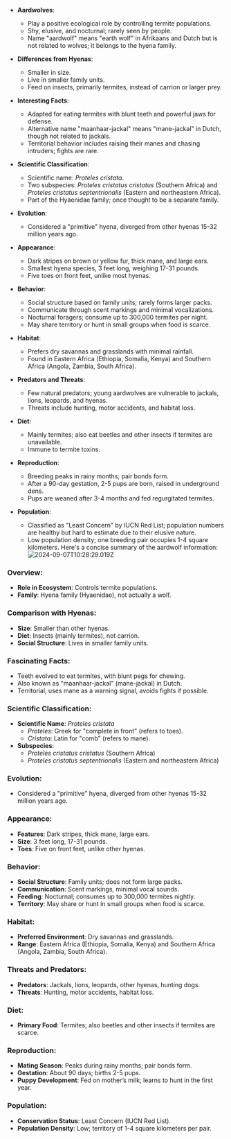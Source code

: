 


- **Aardwolves**:
  - Play a positive ecological role by controlling termite populations.
  - Shy, elusive, and nocturnal; rarely seen by people.
  - Name \"aardwolf\" means \"earth wolf\" in Afrikaans and Dutch but is not related to wolves; it belongs to the hyena family.

- **Differences from Hyenas**:
  - Smaller in size.
  - Live in smaller family units.
  - Feed on insects, primarily termites, instead of carrion or larger prey.

- **Interesting Facts**:
  - Adapted for eating termites with blunt teeth and powerful jaws for defense.
  - Alternative name \"maanhaar-jackal\" means \"mane-jackal\" in Dutch, though not related to jackals.
  - Territorial behavior includes raising their manes and chasing intruders; fights are rare.

- **Scientific Classification**:
  - Scientific name: *Proteles cristata*.
  - Two subspecies: *Proteles cristatus cristatus* (Southern Africa) and *Proteles cristatus septentrionalis* (Eastern and northeastern Africa).
  - Part of the Hyaenidae family; once thought to be a separate family.

- **Evolution**:
  - Considered a \"primitive\" hyena, diverged from other hyenas 15-32 million years ago.

- **Appearance**:
  - Dark stripes on brown or yellow fur, thick mane, and large ears.
  - Smallest hyena species, 3 feet long, weighing 17-31 pounds.
  - Five toes on front feet, unlike most hyenas.

- **Behavior**:
  - Social structure based on family units; rarely forms larger packs.
  - Communicate through scent markings and minimal vocalizations.
  - Nocturnal foragers; consume up to 300,000 termites per night.
  - May share territory or hunt in small groups when food is scarce.

- **Habitat**:
  - Prefers dry savannas and grasslands with minimal rainfall.
  - Found in Eastern Africa (Ethiopia, Somalia, Kenya) and Southern Africa (Angola, Zambia, South Africa).

- **Predators and Threats**:
  - Few natural predators; young aardwolves are vulnerable to jackals, lions, leopards, and hyenas.
  - Threats include hunting, motor accidents, and habitat loss.

- **Diet**:
  - Mainly termites; also eat beetles and other insects if termites are unavailable.
  - Immune to termite toxins.

- **Reproduction**:
  - Breeding peaks in rainy months; pair bonds form.
  - After a 90-day gestation, 2-5 pups are born, raised in underground dens.
  - Pups are weaned after 3-4 months and fed regurgitated termites.

- **Population**:
  - Classified as \"Least Concern\" by IUCN Red List; population numbers are healthy but hard to estimate due to their elusive nature.
  - Low population density; one breeding pair occupies 1-4 square kilometers.
Here's a concise summary of the aardwolf information:
![2024-09-07T10:28:29.019Z](f4f4f66c279f50965285273d6d6075b0b71b489e.jpg)
### Overview:
- **Role in Ecosystem**: Controls termite populations.
- **Family**: Hyena family (Hyaenidae), not actually a wolf.

### Comparison with Hyenas:
- **Size**: Smaller than other hyenas.
- **Diet**: Insects (mainly termites), not carrion.
- **Social Structure**: Lives in smaller family units.

### Fascinating Facts:
- Teeth evolved to eat termites, with blunt pegs for chewing.
- Also known as \"maanhaar-jackal\" (mane-jackal) in Dutch.
- Territorial, uses mane as a warning signal, avoids fights if possible.

### Scientific Classification:
- **Scientific Name**: *Proteles cristata*
  - *Proteles*: Greek for \"complete in front\" (refers to toes).
  - *Cristata*: Latin for \"comb\" (refers to mane).
- **Subspecies**:
  - *Proteles cristatus cristatus* (Southern Africa)
  - *Proteles cristatus septentrionalis* (Eastern and northeastern Africa)

### Evolution:
- Considered a \"primitive\" hyena, diverged from other hyenas 15-32 million years ago.

### Appearance:
- **Features**: Dark stripes, thick mane, large ears.
- **Size**: 3 feet long, 17-31 pounds.
- **Toes**: Five on front feet, unlike other hyenas.

### Behavior:
- **Social Structure**: Family units; does not form large packs.
- **Communication**: Scent markings, minimal vocal sounds.
- **Feeding**: Nocturnal; consumes up to 300,000 termites nightly.
- **Territory**: May share or hunt in small groups when food is scarce.

### Habitat:
- **Preferred Environment**: Dry savannas and grasslands.
- **Range**: Eastern Africa (Ethiopia, Somalia, Kenya) and Southern Africa (Angola, Zambia, South Africa).

### Threats and Predators:
- **Predators**: Jackals, lions, leopards, other hyenas, hunting dogs.
- **Threats**: Hunting, motor accidents, habitat loss.

### Diet:
- **Primary Food**: Termites; also beetles and other insects if termites are scarce.

### Reproduction:
- **Mating Season**: Peaks during rainy months; pair bonds form.
- **Gestation**: About 90 days; births 2-5 pups.
- **Puppy Development**: Fed on mother’s milk; learns to hunt in the first year.

### Population:
- **Conservation Status**: Least Concern (IUCN Red List).
- **Population Density**: Low; territory of 1-4 square kilometers per pair.

